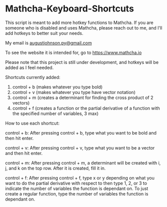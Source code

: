 # Mathcha-Keyboard-Shortcuts
This script is meant to add more hotkey functions to Mathcha. If you are someone who is disabled and uses Mathcha, please reach out to me, and I'll add hotkeys to better suit your needs.

My email is augustjohnson.py@gmail.com

To see the website it is intended for, go to https://www.mathcha.io

Please note that this project is still under development, and hotkeys will be added as I feel needed.

Shortcuts currently added:
1. control + b (makes whatever you type bold)
2. control + v (makes whatever you type have vector notation)
3. control + m (creates a determinant for finding the cross product of 2 vectors)
4. control + f (creates a function or the partial derivative of a function with the specified number of variables, 3 max)

How to use each shortcut:

control + b:
After pressing control + b, type what you want to be bold and then hit enter.

control + v:
After pressing control + v, type what you want to be a vector and then hit enter.

control + m:
After pressing control + m, a determinant will be created with i, j, and k on the top row. After it is created, fill it in.

control + f:
After pressing control + f, type x or y depending on what you want to do the partial derivative with respect to then type 1, 2, or 3 to indicate the number of variables the function is dependant on. To just create a regular function, type the number of variables the function is dependant on.
